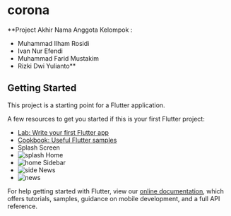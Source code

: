 # corona

**Project Akhir
Nama Anggota Kelompok :
- Muhammad Ilham Rosidi 
- Ivan Nur Efendi 
- Muhammad Farid Mustakim
- Rizki Dwi Yulianto**
## Getting Started


This project is a starting point for a Flutter application.

A few resources to get you started if this is your first Flutter project:


- [Lab: Write your first Flutter app](https://flutter.dev/docs/get-started/codelab)
- [Cookbook: Useful Flutter samples](https://flutter.dev/docs/cookbook)
- Splash Screen
- ![splash](https://user-images.githubusercontent.com/100396470/158107077-a1a5e74b-b68d-4ec1-8835-d86bc2e5ddca.png)
Home
- ![home](https://user-images.githubusercontent.com/100396470/158107103-167efc37-6c2b-4581-928f-ef11b9ff7c2b.png)
Sidebar
- ![side](https://user-images.githubusercontent.com/100396470/158107126-cf332a95-c833-4b8d-814e-b443cd4b5658.png)
News
- ![news](https://user-images.githubusercontent.com/100396470/158107146-88bd6aa3-3fc7-411a-8507-e64f126ebe41.png)





For help getting started with Flutter, view our
[online documentation](https://flutter.dev/docs), which offers tutorials,
samples, guidance on mobile development, and a full API reference.
